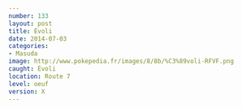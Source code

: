 ```yaml
---
number: 133
layout: post
title: Évoli
date: 2014-07-03
categories:
- Masuda
image: http://www.pokepedia.fr/images/8/8b/%C3%89voli-RFVF.png
caught: Évoli
location: Route 7
level: oeuf
version: X
---
```

